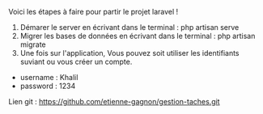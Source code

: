 Voici les étapes à faire pour partir le projet laravel !
1. Démarer le server en écrivant dans le terminal : php artisan serve
2. Migrer les bases de données en écrivant dans le terminal : php artisan migrate
3. Une fois sur l'application, Vous pouvez soit utiliser les identifiants suviant ou vous créer un compte.

- username : Khalil
- password : 1234

Lien git : https://github.com/etienne-gagnon/gestion-taches.git